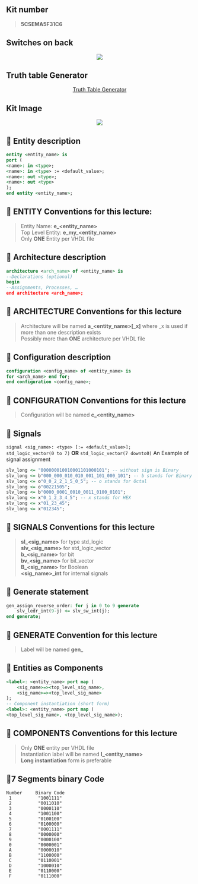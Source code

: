 ## Kit number
> **5CSEMA5F31C6**

## Switches on back
<p align="center">
    <img src="https://i.imgur.com/z9PxFfZ.png">
</p>

## Truth table Generator
<p align="center">
    <a href="http://web.stanford.edu/class/cs103/tools/truth-table-tool/">Truth Table Generator</a>
</p>

## Kit Image
<p align="center">
    <img src="https://i.imgur.com/ensDm3r.png">
</p>

## :loudspeaker: Entity description
```vhdl
entity <entity_name> is
port (
<name>: in <type>;
<name>: in <type> := <default_value>;
<name>: out <type>;
<name>: out <type>
);
end entity <entity_name>;
```

## :punch: ENTITY Conventions for this lecture:  

> Entity Name: **e_<entity_name>**  
> Top Level Entity: **e_my_<entity_name>**  
> Only **ONE** Entity per VHDL file  
  
  
  
## :loudspeaker: Architecture description
```vhdl
architecture <arch_name> of <entity_name> is
--Declarations (optional)
begin
--Assignments, Processes, …
end architecture <arch_name>;
```
  
## :punch: ARCHITECTURE Conventions for this lecture 
> Architecture will be named **a_<entity_name>[_x]** where _x is used if more than one description exists  
> Possibly more than **ONE** architecture per VHDL file  
  
## :loudspeaker: Configuration description
```vhdl
configuration <config_name> of <entity_name> is
for <arch_name> end for;
end configuration <config_name>;
```
  
## :punch: CONFIGURATION Conventions for this lecture
> Configuration will be named **c_<entity_name>**  
  
  
## :loudspeaker: Signals
`signal <sig_name>: <type> [:= <default_value>];`  
`std_logic_vector(0 to 7)` **OR** `std_logic_vector(7 downto0)`
An Example of signal assignment
```vhdl
slv_long <= "000000010010001101000101"; -- without sign is Binary
slv_long <= b"000_000_010_010_001_101_000_101"; -- b stands for Binary
slv_long <= o"0_0_2_2_1_5_0_5"; -- o stands for Octal
slv_long <= o"00221505";
slv_long <= b"0000_0001_0010_0011_0100_0101"; 
slv_long <= x"0_1_2_3_4_5"; -- x stands for HEX
slv_long <= x"01_23_45";
slv_long <= x"012345"; 
```
  
## :punch: SIGNALS Conventions for this lecture
> **sl_<sig_name>** for type std_logic  
> **slv_<sig_name>** for std_logic_vector  
> **b_<sig_name>** for bit  
> **bv_<sig_name>** for bit_vector  
> **B_<sig_name>** for Boolean  
> **<sig_name>_int** for internal signals  
  
## :loudspeaker: Generate statement
```vhdl
gen_assign_reverse_order: for j in 0 to 9 generate
    slv_ledr_int(9-j) <= slv_sw_int(j);
end generate;
```
## :punch: GENERATE Convention for this lecture
> Label will be named **gen_<name>**  

## :loudspeaker: Entities as Components
```vhdl
<label>: <entity_name> port map (
    <sig_name>=><top_level_sig_name>,
    <sig_name>=><top_level_sig_name>
);
-- Component instantiation (short form)
<label>: <entity_name> port map (
<top_level_sig_name>, <top_level_sig_name>);
```
## :punch: COMPONENTS Conventions for this lecture
> Only **ONE** entity per VHDL file  
> Instantiation label will be named **I_<entity_name>**  
> **Long instantiation** form is preferable  

## :loudspeaker:7 Segments binary Code 
```
Number     Binary Code
 1          "1001111"
 2          "0011010"
 3          "0000110"
 4          "1001100"
 5          "0100100"
 6          "0100000"
 7          "0001111"
 8          "0000000"
 9          "0000100"
 0          "0000001"
 A          "0000010"
 B          "1100000"
 C          "0110001"
 D          "1000010"
 E          "0110000"
 F          "0111000"
```




